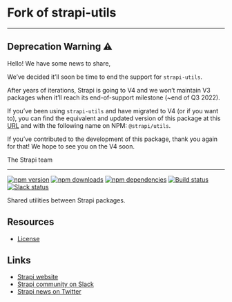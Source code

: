 # Fork of strapi-utils

---

## Deprecation Warning :warning:

Hello! We have some news to share,

We’ve decided it’ll soon be time to end the support for `strapi-utils`.

After years of iterations, Strapi is going to V4 and we won’t maintain V3 packages when it’ll reach its end-of-support milestone (~end of Q3 2022).

If you’ve been using `strapi-utils` and have migrated to V4 (or if you want to), you can find the equivalent and updated version of this package at this [URL](https://github.com/strapi/strapi/tree/master/packages/core/utils) and with the following name on NPM: `@strapi/utils`.

If you’ve contributed to the development of this package, thank you again for that! We hope to see you on the V4 soon.

The Strapi team

---

[![npm version](https://img.shields.io/npm/v/strapi-utils.svg)](https://www.npmjs.org/package/strapi-utils)
[![npm downloads](https://img.shields.io/npm/dm/strapi-utils.svg)](https://www.npmjs.org/package/strapi-utils)
[![npm dependencies](https://david-dm.org/strapi/strapi-utils.svg)](https://david-dm.org/strapi/strapi-utils)
[![Build status](https://travis-ci.org/strapi/strapi-utils.svg?branch=master)](https://travis-ci.org/strapi/strapi-utils)
[![Slack status](https://slack.strapi.io/badge.svg)](https://slack.strapi.io)

Shared utilities between Strapi packages.

## Resources

- [License](LICENSE)

## Links

- [Strapi website](https://strapi.io/)
- [Strapi community on Slack](https://slack.strapi.io)
- [Strapi news on Twitter](https://twitter.com/strapijs)
